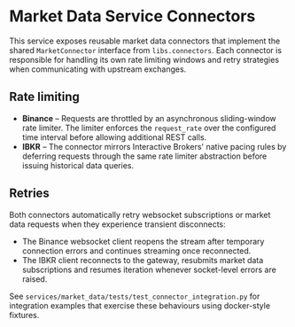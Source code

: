 # Market Data Service Connectors

This service exposes reusable market data connectors that implement the shared
`MarketConnector` interface from `libs.connectors`. Each connector is
responsible for handling its own rate limiting windows and retry strategies when
communicating with upstream exchanges.

## Rate limiting

* **Binance** – Requests are throttled by an asynchronous sliding-window rate
  limiter. The limiter enforces the `request_rate` over the configured time
  interval before allowing additional REST calls.
* **IBKR** – The connector mirrors Interactive Brokers' native pacing rules by
  deferring requests through the same rate limiter abstraction before issuing
  historical data queries.

## Retries

Both connectors automatically retry websocket subscriptions or market data
requests when they experience transient disconnects:

* The Binance websocket client reopens the stream after temporary connection
  errors and continues streaming once reconnected.
* The IBKR client reconnects to the gateway, resubmits market data subscriptions
  and resumes iteration whenever socket-level errors are raised.

See `services/market_data/tests/test_connector_integration.py` for integration
examples that exercise these behaviours using docker-style fixtures.
